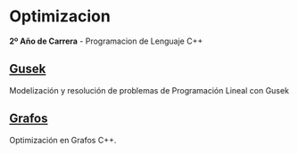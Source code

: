 # Optimizacion

**2º Año de Carrera** - Programacion de Lenguaje C++

## [Gusek](https://github.com/javiidiazglez/Optimizacion/tree/main/Gusek)
Modelización y resolución de problemas de Programación Lineal con Gusek

## [Grafos](https://github.com/javiidiazglez/Optimizacion/tree/main/Grafos)
Optimización en Grafos C++.
